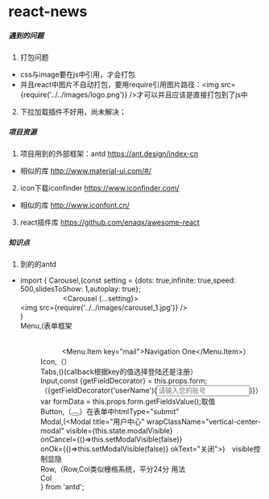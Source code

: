 # react-news

##### 遇到的问题
1. 打包问题
  * css与image要在js中引用，才会打包
  * 并且react中图片不自动打包，要用require引用图片路径：<img src={require('../../images/logo.png')} />才可以并且应该是直接打包到了js中
2. 下拉加载插件不好用，尚未解决；

##### 项目资源
1. 项目用到的外部框架：antd https://ant.design/index-cn
* 相似的库 http://www.material-ui.com/#/
2. icon下载iconfinder     https://www.iconfinder.com/
* 相似的库 http://www.iconfont.cn/
3. react插件库 https://github.com/enaqx/awesome-react

##### 知识点
1. 到的的antd
* import { 
    Carousel,(const setting = {dots: true,infinite: true,speed: 500,slidesToShow: 1,autoplay: true};<br>
    　　　　　　<Carousel {...setting}><div><img src={require('../../images/carousel_1.jpg')} /></div></Carousel>)<br>
	  Menu,(表单框架<Menu mode="horizontal" selectedKeys={[this.state.current]} onClick={this.handleClick.bind(this)} ><br>
    　　　<Menu.Item key="mail"><Icon type="mail" />Navigation One</Menu.Item>）<br>
    Icon,（<Icon type="appstore" />）<br>
    Tabs,(<Tabs type="card" onChange={this.callback.bind(this)}><TabPane tab="登录" key="1"></Tabpane></Tabs>)(callback根据key的值选择登陆还是注册）<br>
    Input,const {getFieldDecorator} = this.props.form;（{getFieldDecorator('userName')(<Input placeholder="请输入您的账号" />)}）var formData = this.props.form.getFieldsValue();取值<br>
    Button,（<Button type="primary,dashed,ghost" htmlType="button"></Button>）在表单中htmlType="submit"<br>
    Modal,(<Modal title="用户中心" wrapClassName="vertical-center-modal" visible={this.state.modalVisible}<br>
			      onCancel={()=>this.setModalVisible(false)}<br>
			      onOk={()=>this.setModalVisible(false)} okText="关闭">)　visible控制显隐<br>
    Row,（Row,Col类似栅格系统，平分24分 用法<Row><Col span={2}></Col><Col span={22}></Col></Row><br>
    Col<br>
} from 'antd';<br>
